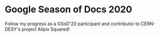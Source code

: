 # Google Season of Docs 2020

Follow my progress as a GSoD'20 participant and contributor to CERN-DESY's project Allpix Squared!
